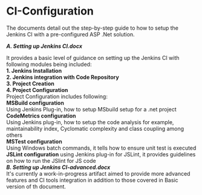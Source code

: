 # CI-Configuration

The documents detail out the step-by-step guide to how to setup the Jenkins CI with a pre-configured ASP .Net solution.  
  
  ***A. Setting up Jenkins CI.docx***   
  
  It provides a basic level of guidance on setting up the Jenkins CI with following modules being included:   
    **1. Jenkins Installation**         
    __2. Jenkins integration with Code Repository__      
    **3. Project Creation**        
    **4. Project Configuration**    
      Project Configuration includes following:  
      **MSBuild configuration**  
        Using Jenkins Plug-in, how to setup MSbuild setup for a .net project   
      **CodeMetrics configuration**  
        Using Jenkins plug-in, how to setup the code analysis for example, maintainability index, Cyclomatic complexity and class coupling among others  
      **MSTest configuration**  
        Using Windows batch commands, it tells how to ensure unit test is executed
      **JSLint configuration**
        using Jenkins plug-in for JSLint, it provides guidelines on how to run the JSlint for JS code   
    ***B. Setting up Jenkins CI-advanced.docx***  
    It's currently a work-in-progress artifact aimed to provide more advanced features and CI tools integration in addition to those covered in Basic version of th document.  
    
